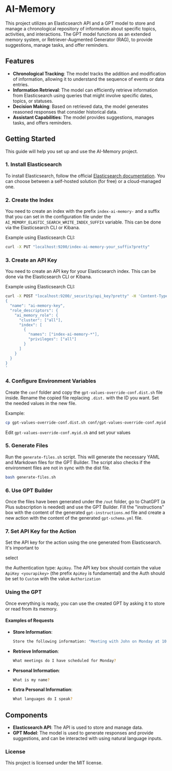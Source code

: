 # AI-Memory

This project utilizes an Elasticsearch API and a GPT model to store and manage a chronological repository of information about specific topics, activities, and interactions. The GPT model functions as an extended memory system, or Retriever-Augmented Generator (RAG), to provide suggestions, manage tasks, and offer reminders.

## Features

* **Chronological Tracking**: The model tracks the addition and modification of information, allowing it to understand the sequence of events or data entries.
* **Information Retrieval**: The model can efficiently retrieve information from Elasticsearch using queries that might involve specific dates, topics, or statuses.
* **Decision Making**: Based on retrieved data, the model generates reasoned responses that consider historical data.
* **Assistant Capabilities**: The model provides suggestions, manages tasks, and offers reminders.

## Getting Started

This guide will help you set up and use the AI-Memory project.

### 1. Install Elasticsearch

To install Elasticsearch, follow the official [Elasticsearch documentation](https://www.elastic.co/guide/en/elasticsearch/reference/current/install-elasticsearch.html). You can choose between a self-hosted solution (for free) or a cloud-managed one.

### 2. Create the Index

You need to create an index with the prefix `index-ai-memory-` and a suffix that you can set in the configuration file under the `AI_MEMORY_ELASTIC_SEARCH_WRITE_INDEX_SUFFIX` variable. This can be done via the Elasticsearch CLI or Kibana.

Example using Elasticsearch CLI:
```sh
curl -X PUT "localhost:9200/index-ai-memory-your_suffix?pretty"
```

### 3. Create an API Key

You need to create an API key for your Elasticsearch index. This can be done via the Elasticsearch CLI or Kibana.

Example using Elasticsearch CLI:
```sh
curl -X POST "localhost:9200/_security/api_key?pretty" -H 'Content-Type: application/json' -d'
{
  "name": "ai-memory-key",
  "role_descriptors": {
    "ai_memory_role": {
      "cluster": ["all"],
      "index": [
        {
          "names": ["index-ai-memory-*"],
          "privileges": ["all"]
        }
      ]
    }
  }
}
'
```

### 4. Configure Environment Variables

Create the `conf` folder and copy the `gpt-values-override-conf.dist.sh` file inside. Rename the copied file replacing `.dist.` with the ID you want. Set the needed values in the new file.

Example:
```sh
cp gpt-values-override-conf.dist.sh conf/gpt-values-override-conf.myid.sh
```

Edit `gpt-values-override-conf.myid.sh` and set your values

### 5. Generate Files

Run the `generate-files.sh` script. This will generate the necessary YAML and Markdown files for the GPT Builder. The script also checks if the environment files are not in sync with the dist file.

```sh
bash generate-files.sh
```

### 6. Use GPT Builder

Once the files have been generated under the `/out` folder, go to ChatGPT (a Plus subscription is needed) and use the GPT Builder. Fill the "instructions" box with the content of the generated `gpt-instructions.md` file and create a new action with the content of the generated `gpt-schema.yml` file.

### 7. Set API Key for the Action

Set the API key for the action using the one generated from Elasticsearch. It's important to

 select

 the Authentication type: `ApiKey`. The API key box should contain the value `ApiKey <yourapikey>` (the prefix `ApiKey` is fundamental) and the Auth should be set to `Custom` with the value `Authorization`

### Using the GPT

Once everything is ready, you can use the created GPT by asking it to store or read from its memory.

#### Examples of Requests

- **Store Information**:
  ```sh
  Store the following information: "Meeting with John on Monday at 10 AM."
  ```

- **Retrieve Information**:
  ```sh
  What meetings do I have scheduled for Monday?
  ```

- **Personal Information**:
  ```sh
  What is my name?
  ```

- **Extra Personal Information**:
  ```sh
  What languages do I speak?
  ```

## Components

* **Elasticsearch API**: The API is used to store and manage data.
* **GPT Model**: The model is used to generate responses and provide suggestions, and can be interacted with using natural language inputs.

### License

This project is licensed under the MIT license.
